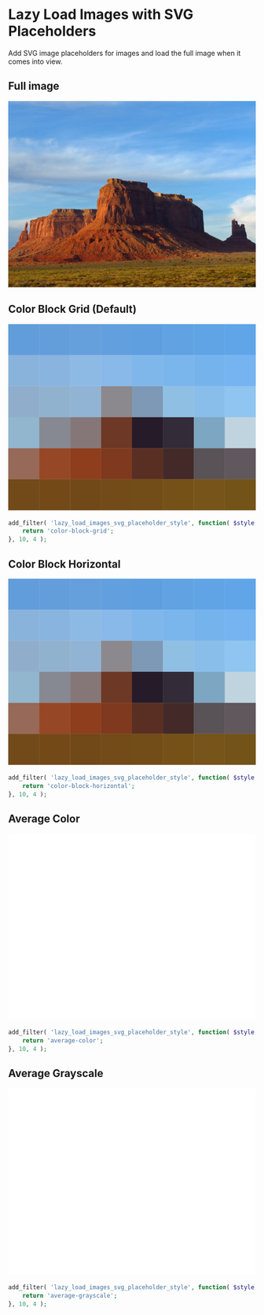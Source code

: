 Lazy Load Images with SVG Placeholders
======================================

Add SVG image placeholders for images and load the full image when it comes into view.

## Full image
![Full Image](example-images/full-image.jpg)

## Color Block Grid (Default)
![Block Grid Image](example-images/color-block-grid.svg)
```PHP
add_filter( 'lazy_load_images_svg_placeholder_style', function( $style, $image, $image_attr, $attachment_id ) {
	return 'color-block-grid';
}, 10, 4 );
```

## Color Block Horizontal
![Color Block Horizontal](example-images/color-block-grid.svg)
```PHP
add_filter( 'lazy_load_images_svg_placeholder_style', function( $style, $image, $image_attr, $attachment_id ) {
	return 'color-block-horizontal';
}, 10, 4 );
```

## Average Color
![Average Color](example-images/average-color.svg)
```PHP
add_filter( 'lazy_load_images_svg_placeholder_style', function( $style, $image, $image_attr, $attachment_id ) {
	return 'average-color';
}, 10, 4 );
```

## Average Grayscale
![Average Grayscale](example-images/average-grayscale.svg)
```PHP
add_filter( 'lazy_load_images_svg_placeholder_style', function( $style, $image, $image_attr, $attachment_id ) {
	return 'average-grayscale';
}, 10, 4 );
```
